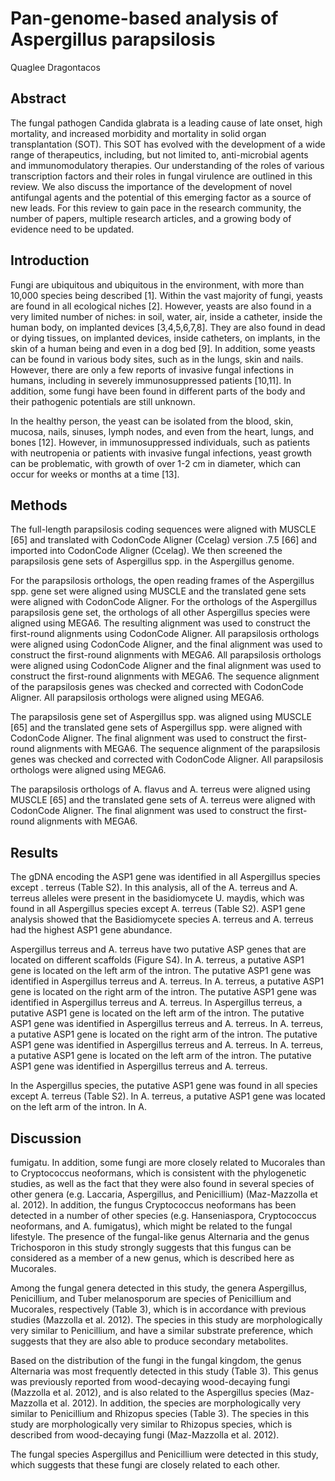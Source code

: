 # Pan-genome-based analysis of Aspergillus parapsilosis
Quaglee Dragontacos


## Abstract
The fungal pathogen Candida glabrata is a leading cause of late onset, high mortality, and increased morbidity and mortality in solid organ transplantation (SOT). This SOT has evolved with the development of a wide range of therapeutics, including, but not limited to, anti-microbial agents and immunomodulatory therapies. Our understanding of the roles of various transcription factors and their roles in fungal virulence are outlined in this review. We also discuss the importance of the development of novel antifungal agents and the potential of this emerging factor as a source of new leads. For this review to gain pace in the research community, the number of papers, multiple research articles, and a growing body of evidence need to be updated.


## Introduction
Fungi are ubiquitous and ubiquitous in the environment, with more than 10,000 species being described [1]. Within the vast majority of fungi, yeasts are found in all ecological niches [2]. However, yeasts are also found in a very limited number of niches: in soil, water, air, inside a catheter, inside the human body, on implanted devices [3,4,5,6,7,8]. They are also found in dead or dying tissues, on implanted devices, inside catheters, on implants, in the skin of a human being and even in a dog bed [9]. In addition, some yeasts can be found in various body sites, such as in the lungs, skin and nails. However, there are only a few reports of invasive fungal infections in humans, including in severely immunosuppressed patients [10,11]. In addition, some fungi have been found in different parts of the body and their pathogenic potentials are still unknown.

In the healthy person, the yeast can be isolated from the blood, skin, mucosa, nails, sinuses, lymph nodes, and even from the heart, lungs, and bones [12]. However, in immunosuppressed individuals, such as patients with neutropenia or patients with invasive fungal infections, yeast growth can be problematic, with growth of over 1-2 cm in diameter, which can occur for weeks or months at a time [13].


## Methods
The full-length parapsilosis coding sequences were aligned with MUSCLE [65] and translated with CodonCode Aligner (Ccelag) version .7.5 [66] and imported into CodonCode Aligner (Ccelag). We then screened the parapsilosis gene sets of Aspergillus spp. in the Aspergillus genome.

For the parapsilosis orthologs, the open reading frames of the Aspergillus spp. gene set were aligned using MUSCLE and the translated gene sets were aligned with CodonCode Aligner. For the orthologs of the Aspergillus parapsilosis gene set, the orthologs of all other Aspergillus species were aligned using MEGA6. The resulting alignment was used to construct the first-round alignments using CodonCode Aligner. All parapsilosis orthologs were aligned using CodonCode Aligner, and the final alignment was used to construct the first-round alignments with MEGA6. All parapsilosis orthologs were aligned using CodonCode Aligner and the final alignment was used to construct the first-round alignments with MEGA6. The sequence alignment of the parapsilosis genes was checked and corrected with CodonCode Aligner. All parapsilosis orthologs were aligned using MEGA6.

The parapsilosis gene set of Aspergillus spp. was aligned using MUSCLE [65] and the translated gene sets of Aspergillus spp. were aligned with CodonCode Aligner. The final alignment was used to construct the first-round alignments with MEGA6. The sequence alignment of the parapsilosis genes was checked and corrected with CodonCode Aligner. All parapsilosis orthologs were aligned using MEGA6.

The parapsilosis orthologs of A. flavus and A. terreus were aligned using MUSCLE [65] and the translated gene sets of A. terreus were aligned with CodonCode Aligner. The final alignment was used to construct the first-round alignments with MEGA6.


## Results
The gDNA encoding the ASP1 gene was identified in all Aspergillus species except . terreus (Table S2). In this analysis, all of the A. terreus and A. terreus alleles were present in the basidiomycete U. maydis, which was found in all Aspergillus species except A. terreus (Table S2). ASP1 gene analysis showed that the Basidiomycete species A. terreus and A. terreus had the highest ASP1 gene abundance.

Aspergillus terreus and A. terreus have two putative ASP genes that are located on different scaffolds (Figure S4). In A. terreus, a putative ASP1 gene is located on the left arm of the intron. The putative ASP1 gene was identified in Aspergillus terreus and A. terreus. In A. terreus, a putative ASP1 gene is located on the right arm of the intron. The putative ASP1 gene was identified in Aspergillus terreus and A. terreus. In Aspergillus terreus, a putative ASP1 gene is located on the left arm of the intron. The putative ASP1 gene was identified in Aspergillus terreus and A. terreus. In A. terreus, a putative ASP1 gene is located on the right arm of the intron. The putative ASP1 gene was identified in Aspergillus terreus and A. terreus. In A. terreus, a putative ASP1 gene is located on the left arm of the intron. The putative ASP1 gene was identified in Aspergillus terreus and A. terreus.

In the Aspergillus species, the putative ASP1 gene was found in all species except A. terreus (Table S2). In A. terreus, a putative ASP1 gene was located on the left arm of the intron. In A.


## Discussion
fumigatu. In addition, some fungi are more closely related to Mucorales than to Cryptococcus neoformans, which is consistent with the phylogenetic studies, as well as the fact that they were also found in several species of other genera (e.g. Laccaria, Aspergillus, and Penicillium) (Maz-Mazzolla et al. 2012). In addition, the fungus Cryptococcus neoformans has been detected in a number of other species (e.g. Hanseniaspora, Cryptococcus neoformans, and A. fumigatus), which might be related to the fungal lifestyle. The presence of the fungal-like genus Alternaria and the genus Trichosporon in this study strongly suggests that this fungus can be considered as a member of a new genus, which is described here as Mucorales.

Among the fungal genera detected in this study, the genera Aspergillus, Penicillium, and Tuber melanosporum are species of Penicillium and Mucorales, respectively (Table 3), which is in accordance with previous studies (Mazzolla et al. 2012). The species in this study are morphologically very similar to Penicillium, and have a similar substrate preference, which suggests that they are also able to produce secondary metabolites.

Based on the distribution of the fungi in the fungal kingdom, the genus Alternaria was most frequently detected in this study (Table 3). This genus was previously reported from wood-decaying wood-decaying fungi (Mazzolla et al. 2012), and is also related to the Aspergillus species (Maz-Mazzolla et al. 2012). In addition, the species are morphologically very similar to Penicillium and Rhizopus species (Table 3). The species in this study are morphologically very similar to Rhizopus species, which is described from wood-decaying fungi (Maz-Mazzolla et al. 2012).

The fungal species Aspergillus and Penicillium were detected in this study, which suggests that these fungi are closely related to each other.

